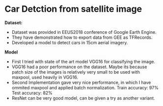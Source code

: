 # Car Detction from satellite image

<b>Dataset:</b> 
<ul>
	<li>Dataset was provided in EEUS2018 conference of Google Earth Engine.</li>
	<li>They have demonstrated how to export data from GEE as TFRecords.</li>
	<li>Developed a model to detect cars in 15cm aerial imagery.</li>
</ul>

<b>Model</b>
<ul>
	<li>
		First I tried with state of the art model VGG16 for classifying the image.
	</li>
	<li>
		VGG16 had a poor performance on the dataset. Maybe its because patch size of the images is relatively very small to be used with maxpool, used heavily in VGG16.
	</li>
	<li>
		Second Implementation gave very nice performance, in which I have ommited maxpool and applied batch normalization. 
		Train accuracy: 97%
		Test accuracy: 82%
	</li>
	<li>ResNet can be very good model, can be given a try as another variant.</li>
</ul>